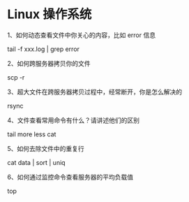 # Linux 操作系统

1、如何动态查看文件中你关心的内容，比如 error 信息

tail -f xxx.log | grep error

2、如何跨服务器拷贝你的文件

scp -r 

3、超大文件在跨服务器拷贝过程中，经常断开，你是怎么解决的

rsync

4、文件查看常用命令有什么？请讲述他们的区别

tail  more less  cat

5、如何去除文件中的重复行

cat  data | sort | uniq

6、如何通过监控命令查看服务器的平均负载值

top